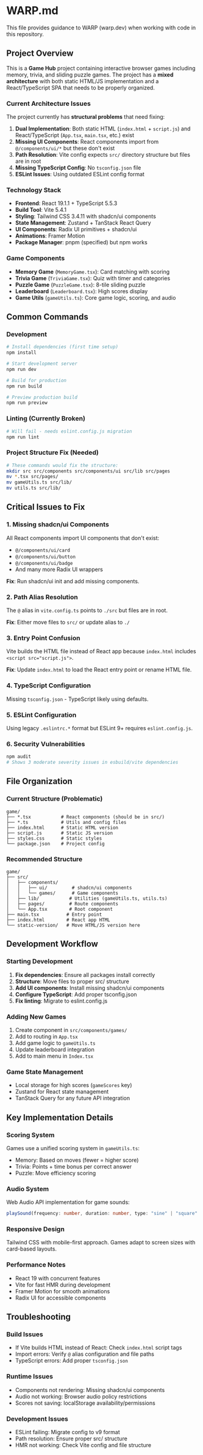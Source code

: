# WARP.md

This file provides guidance to WARP (warp.dev) when working with code in this repository.

## Project Overview

This is a **Game Hub** project containing interactive browser games including memory, trivia, and sliding puzzle games. The project has a **mixed architecture** with both static HTML/JS implementation and a React/TypeScript SPA that needs to be properly organized.

### Current Architecture Issues

The project currently has **structural problems** that need fixing:

1. **Dual Implementation**: Both static HTML (`index.html` + `script.js`) and React/TypeScript (`App.tsx`, `main.tsx`, etc.) exist
2. **Missing UI Components**: React components import from `@/components/ui/*` but these don't exist
3. **Path Resolution**: Vite config expects `src/` directory structure but files are in root
4. **Missing TypeScript Config**: No `tsconfig.json` file
5. **ESLint Issues**: Using outdated ESLint config format

### Technology Stack

- **Frontend**: React 19.1.1 + TypeScript 5.5.3
- **Build Tool**: Vite 5.4.1
- **Styling**: Tailwind CSS 3.4.11 with shadcn/ui components
- **State Management**: Zustand + TanStack React Query
- **UI Components**: Radix UI primitives + shadcn/ui
- **Animations**: Framer Motion
- **Package Manager**: pnpm (specified) but npm works

### Game Components

- **Memory Game** (`MemoryGame.tsx`): Card matching with scoring
- **Trivia Game** (`TriviaGame.tsx`): Quiz with timer and categories  
- **Puzzle Game** (`PuzzleGame.tsx`): 8-tile sliding puzzle
- **Leaderboard** (`Leaderboard.tsx`): High scores display
- **Game Utils** (`gameUtils.ts`): Core game logic, scoring, and audio

## Common Commands

### Development
```bash
# Install dependencies (first time setup)
npm install

# Start development server
npm run dev

# Build for production  
npm run build

# Preview production build
npm run preview
```

### Linting (Currently Broken)
```bash
# Will fail - needs eslint.config.js migration
npm run lint
```

### Project Structure Fix (Needed)
```bash
# These commands would fix the structure:
mkdir src src/components src/components/ui src/lib src/pages
mv *.tsx src/pages/
mv gameUtils.ts src/lib/
mv utils.ts src/lib/
```

## Critical Issues to Fix

### 1. Missing shadcn/ui Components
All React components import UI components that don't exist:
- `@/components/ui/card`
- `@/components/ui/button` 
- `@/components/ui/badge`
- And many more Radix UI wrappers

**Fix**: Run shadcn/ui init and add missing components.

### 2. Path Alias Resolution
The `@` alias in `vite.config.ts` points to `./src` but files are in root.

**Fix**: Either move files to `src/` or update alias to `./`

### 3. Entry Point Confusion  
Vite builds the HTML file instead of React app because `index.html` includes `<script src="script.js">`.

**Fix**: Update `index.html` to load the React entry point or rename HTML file.

### 4. TypeScript Configuration
Missing `tsconfig.json` - TypeScript likely using defaults.

### 5. ESLint Configuration  
Using legacy `.eslintrc.*` format but ESLint 9+ requires `eslint.config.js`.

### 6. Security Vulnerabilities
```bash
npm audit
# Shows 3 moderate severity issues in esbuild/vite dependencies
```

## File Organization

### Current Structure (Problematic)
```
game/
├── *.tsx           # React components (should be in src/)
├── *.ts            # Utils and config files 
├── index.html      # Static HTML version
├── script.js       # Static JS version  
├── styles.css      # Static styles
└── package.json    # Project config
```

### Recommended Structure
```
game/
├── src/
│   ├── components/
│   │   ├── ui/         # shadcn/ui components
│   │   └── games/      # Game components  
│   ├── lib/           # Utilities (gameUtils.ts, utils.ts)
│   ├── pages/         # Route components
│   └── App.tsx        # Root component
├── main.tsx          # Entry point
├── index.html        # React app HTML
└── static-version/   # Move HTML/JS version here
```

## Development Workflow

### Starting Development
1. **Fix dependencies**: Ensure all packages install correctly
2. **Structure**: Move files to proper src/ structure  
3. **Add UI components**: Install missing shadcn/ui components
4. **Configure TypeScript**: Add proper tsconfig.json
5. **Fix linting**: Migrate to eslint.config.js

### Adding New Games
1. Create component in `src/components/games/`
2. Add to routing in `App.tsx` 
3. Add game logic to `gameUtils.ts`
4. Update leaderboard integration
5. Add to main menu in `Index.tsx`

### Game State Management
- Local storage for high scores (`gameScores` key)
- Zustand for React state management
- TanStack Query for any future API integration

## Key Implementation Details

### Scoring System
Games use a unified scoring system in `gameUtils.ts`:
- Memory: Based on moves (fewer = higher score)  
- Trivia: Points + time bonus per correct answer
- Puzzle: Move efficiency scoring

### Audio System  
Web Audio API implementation for game sounds:
```typescript
playSound(frequency: number, duration: number, type: "sine" | "square" | "triangle")
```

### Responsive Design
Tailwind CSS with mobile-first approach. Games adapt to screen sizes with card-based layouts.

### Performance Notes
- React 19 with concurrent features
- Vite for fast HMR during development  
- Framer Motion for smooth animations
- Radix UI for accessible components

## Troubleshooting

### Build Issues
- If Vite builds HTML instead of React: Check `index.html` script tags
- Import errors: Verify `@` alias configuration and file paths
- TypeScript errors: Add proper `tsconfig.json`

### Runtime Issues  
- Components not rendering: Missing shadcn/ui components
- Audio not working: Browser audio policy restrictions
- Scores not saving: localStorage availability/permissions

### Development Issues
- ESLint failing: Migrate config to v9 format
- Path resolution: Ensure proper src/ structure
- HMR not working: Check Vite config and file structure
